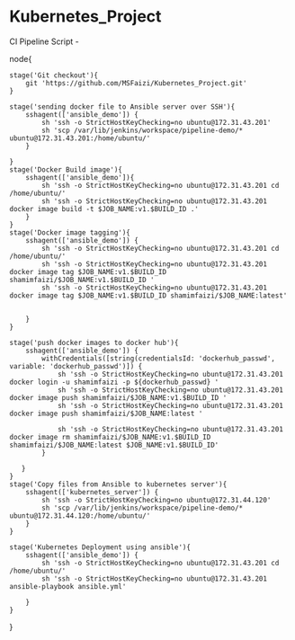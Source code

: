 # Kubernetes_Project

CI Pipeline Script -

node{
    
    stage('Git checkout'){
        git 'https://github.com/MSFaizi/Kubernetes_Project.git'
    }
    
    stage('sending docker file to Ansible server over SSH'){
        sshagent(['ansible_demo']) {
            sh 'ssh -o StrictHostKeyChecking=no ubuntu@172.31.43.201'
            sh 'scp /var/lib/jenkins/workspace/pipeline-demo/* ubuntu@172.31.43.201:/home/ubuntu/'
        }
            
    }
    stage('Docker Build image'){
        sshagent(['ansible_demo']){
            sh 'ssh -o StrictHostKeyChecking=no ubuntu@172.31.43.201 cd /home/ubuntu/'
            sh 'ssh -o StrictHostKeyChecking=no ubuntu@172.31.43.201 docker image build -t $JOB_NAME:v1.$BUILD_ID .'
        }
    }
    stage('Docker image tagging'){
        sshagent(['ansible_demo']) {
            sh 'ssh -o StrictHostKeyChecking=no ubuntu@172.31.43.201 cd /home/ubuntu/'
            sh 'ssh -o StrictHostKeyChecking=no ubuntu@172.31.43.201 docker image tag $JOB_NAME:v1.$BUILD_ID shamimfaizi/$JOB_NAME:v1.$BUILD_ID '
            sh 'ssh -o StrictHostKeyChecking=no ubuntu@172.31.43.201 docker image tag $JOB_NAME:v1.$BUILD_ID shamimfaizi/$JOB_NAME:latest'
            
            
        }
    }
    
    stage('push docker images to docker hub'){
        sshagent(['ansible_demo']) {
            withCredentials([string(credentialsId: 'dockerhub_passwd', variable: 'dockerhub_passwd')]) {
                sh 'ssh -o StrictHostKeyChecking=no ubuntu@172.31.43.201 docker login -u shamimfaizi -p ${dockerhub_passwd} '
                sh 'ssh -o StrictHostKeyChecking=no ubuntu@172.31.43.201 docker image push shamimfaizi/$JOB_NAME:v1.$BUILD_ID '
                sh 'ssh -o StrictHostKeyChecking=no ubuntu@172.31.43.201 docker image push shamimfaizi/$JOB_NAME:latest '
                
                sh 'ssh -o StrictHostKeyChecking=no ubuntu@172.31.43.201 docker image rm shamimfaizi/$JOB_NAME:v1.$BUILD_ID shamimfaizi/$JOB_NAME:latest $JOB_NAME:v1.$BUILD_ID'
            }
            
       }
    }
    stage('Copy files from Ansible to kubernetes server'){
        sshagent(['kubernetes_server']) {
            sh 'ssh -o StrictHostKeyChecking=no ubuntu@172.31.44.120'
            sh 'scp /var/lib/jenkins/workspace/pipeline-demo/* ubuntu@172.31.44.120:/home/ubuntu/'
        }
    }
    
    stage('Kubernetes Deployment using ansible'){
        sshagent(['ansible_demo']) {
            sh 'ssh -o StrictHostKeyChecking=no ubuntu@172.31.43.201 cd /home/ubuntu/'
            sh 'ssh -o StrictHostKeyChecking=no ubuntu@172.31.43.201 ansible-playbook ansible.yml'
            
        }
    }
}
